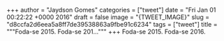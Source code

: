 
+++
author = "Jaydson Gomes"
categories = ["tweet"]
date = "Fri Jan 01 00:22:22 +0000 2016"
draft = false
image = "{TWEET_IMAGE}"
slug = "d8ccfa2d6eea5a8ff7de39538863a9fbe91c6234"
tags = ["tweet"]
title = """Foda-se 2015. Foda-se 201..."""
+++
Foda-se 2015. Foda-se 2016.
